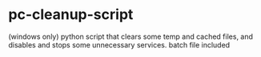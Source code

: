 # pc-cleanup-script

(windows only) python script that clears some temp and cached files, and disables and stops some unnecessary services. batch file included
